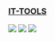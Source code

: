 ### [IT-TOOLS](https://github.com/CorentinTh/it-tools)

![](https://img.shields.io/github/license/CorentinTh/it-tools?style=flat-square) ![](https://img.shields.io/github/last-commit/scillidan/it-tools/main?label=last%20commit%20(fork)&style=flat-square) ![](https://img.shields.io/badge/Vercel-black?style=flat&logo=Vercel&logoColor=white)